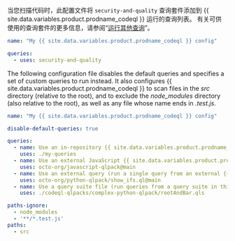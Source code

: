 当您扫描代码时，此配置文件将 `security-and-quality` 查询套件添加到 {{ site.data.variables.product.prodname_codeql }} 运行的查询列表。 有关可供使用的查询套件的更多信息，请参阅“[运行其他查询](#running-additional-queries)”。

``` yaml
name: "My {{ site.data.variables.product.prodname_codeql }} config"

queries:
  - uses: security-and-quality
```

The following configuration file disables the default queries and specifies a set of custom queries to run instead. It also configures {{ site.data.variables.product.prodname_codeql }} to scan files in the  _src_ directory (relative to the root), and to exclude the _node_modules_ directory (also relative to the root), as well as any file whose name ends in _.test.js_.

``` yaml
name: "My {{ site.data.variables.product.prodname_codeql }} config"

disable-default-queries: true

queries:
  - name: Use an in-repository {{ site.data.variables.product.prodname_ql }} pack (run queries in the my-queries directory)
    uses: ./my-queries
  - name: Use an external JavaScript {{ site.data.variables.product.prodname_ql }} pack (run queries from an external repo)
    uses: octo-org/javascript-qlpack@main
  - name: Use an external query (run a single query from an external {{ site.data.variables.product.prodname_ql }} pack)
    uses: octo-org/python-qlpack/show_ifs.ql@main
  - name: Use a query suite file (run queries from a query suite in this repo)
    uses: ./codeql-qlpacks/complex-python-qlpack/rootAndBar.qls

paths-ignore: 
  - node_modules
  - '**/*.test.js'
paths:
  - src 
```

